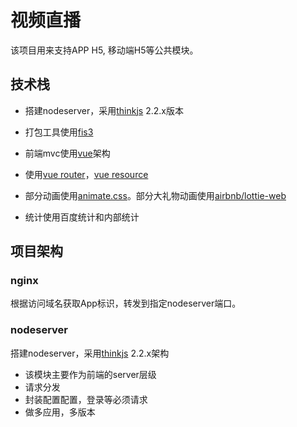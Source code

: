 # 视频直播

该项目用来支持APP H5, 移动端H5等公共模块。

## 技术栈

* 搭建nodeserver，采用[thinkjs](https://thinkjs.org/) 2.2.x版本

* 打包工具使用[fis3](http://fis.baidu.com/fis3/docs/beginning/release.html)

* 前端mvc使用[vue](https://cn.vuejs.org/v2/guide/)架构

* 使用[vue router](https://router.vuejs.org/zh-cn/ "vue router")，[vue resource](https://github.com/pagekit/vue-resource)

* 部分动画使用[animate.css](https://daneden.github.io/animate.css/)。部分大礼物动画使用[airbnb/lottie-web](https://github.com/airbnb/lottie-web)

* 统计使用百度统计和内部统计

## 项目架构

### nginx

根据访问域名获取App标识，转发到指定nodeserver端口。

### nodeserver

搭建nodeserver，采用[thinkjs](https://thinkjs.org/) 2.2.x架构

* 该模块主要作为前端的server层级
* 请求分发
* 封装配置配置，登录等必须请求
* 做多应用，多版本



